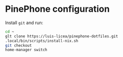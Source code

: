# PinePhone configuration

Install `git` and run:

```bash
cd ~
glt clone https://luis-licea/pinephone-dotfiles.git
.local/bin/scripts/install-nix.sh
git checkout
home-manager switch
```
